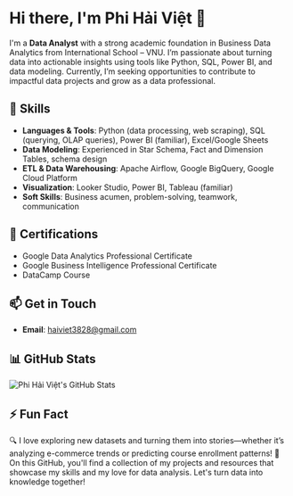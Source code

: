 # Hi there, I'm Phi Hải Việt 👋

I'm a **Data Analyst** with a strong academic foundation in Business Data Analytics from International School – VNU. I’m passionate about turning data into actionable insights using tools like Python, SQL, Power BI, and data modeling. Currently, I’m seeking opportunities to contribute to impactful data projects and grow as a data professional.

## 🔧 Skills
- **Languages & Tools**: Python (data processing, web scraping), SQL (querying, OLAP queries), Power BI (familiar), Excel/Google Sheets  
- **Data Modeling**: Experienced in Star Schema, Fact and Dimension Tables, schema design  
- **ETL & Data Warehousing**: Apache Airflow, Google BigQuery, Google Cloud Platform  
- **Visualization**: Looker Studio, Power BI, Tableau (familiar)  
- **Soft Skills**: Business acumen, problem-solving, teamwork, communication  

## 📜 Certifications
- Google Data Analytics Professional Certificate 
- Google Business Intelligence Professional Certificate 
- DataCamp Course 

## 📫 Get in Touch
- **Email**: [haiviet3828@gmail.com](mailto:haiviet3828@gmail.com)  

## 📊 GitHub Stats
![Phi Hải Việt's GitHub Stats](https://github-readme-stats.vercel.app/api?username=YodeBee&show_icons=true&theme=radical)

## ⚡ Fun Fact
🔍 I love exploring new datasets and turning them into stories—whether it’s analyzing e-commerce trends or predicting course enrollment patterns!
🌱 On this GitHub, you'll find a collection of my projects and resources that showcase my skills and my love for data analysis. Let's turn data into knowledge together!
